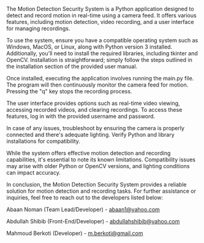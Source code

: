 The Motion Detection Security System is a Python application designed to detect and record motion in real-time using a camera feed. It offers various features, including motion detection, video recording, and a user interface for managing recordings.

To use the system, ensure you have a compatible operating system such as Windows, MacOS, or Linux, along with Python version 3 installed. Additionally, you'll need to install the required libraries, including tkinter and OpenCV. Installation is straightforward; simply follow the steps outlined in the installation section of the provided user manual.

Once installed, executing the application involves running the main.py file. The program will then continuously monitor the camera feed for motion. Pressing the "q" key stops the recording process.

The user interface provides options such as real-time video viewing, accessing recorded videos, and clearing recordings. To access these features, log in with the provided username and password.

In case of any issues, troubleshoot by ensuring the camera is properly connected and there's adequate lighting. Verify Python and library installations for compatibility.

While the system offers effective motion detection and recording capabilities, it's essential to note its known limitations. Compatibility issues may arise with older Python or OpenCV versions, and lighting conditions can impact accuracy.

In conclusion, the Motion Detection Security System provides a reliable solution for motion detection and recording tasks. For further assistance or inquiries, feel free to reach out to the developers listed below:

Abaan Noman (Team Lead/Developer) - abaan1@yahoo.com 

Abdullah Shibib (Front-End/Developer) - abdullahshibib@yahoo.com

Mahmoud Berkoti (Developer) - m.berkoti@gmail.com
